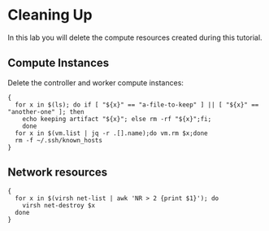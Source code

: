 # Cleaning Up

In this lab you will delete the compute resources created during this tutorial.

## Compute Instances

Delete the controller and worker compute instances:

```shell
{
  for x in $(ls); do if [ "${x}" == "a-file-to-keep" ] || [ "${x}" == "another-one" ]; then
    echo keeping artifact "${x}"; else rm -rf "${x}";fi;
    done
  for x in $(vm.list | jq -r .[].name);do vm.rm $x;done
  rm -f ~/.ssh/known_hosts
}
```

## Network resources

```shell
{
  for x in $(virsh net-list | awk 'NR > 2 {print $1}'); do
    virsh net-destroy $x
  done
}
```